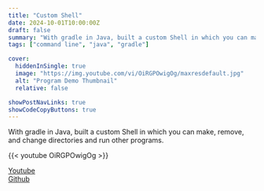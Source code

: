 ```yaml
---
title: "Custom Shell"
date: 2024-10-01T10:00:00Z
draft: false
summary: "With gradle in Java, built a custom Shell in which you can make, remove, and change directories and run other programs."
tags: ["command line", "java", "gradle"]

cover:
  hiddenInSingle: true
  image: "https://img.youtube.com/vi/OiRGPOwigOg/maxresdefault.jpg"
  alt: "Program Demo Thumbnail"
  relative: false

showPostNavLinks: true
showCodeCopyButtons: true
---
```


With gradle in Java, built a custom Shell in which you can make, remove, and change directories and run other programs.

{{< youtube OiRGPOwigOg >}}

[Youtube](https://www.youtube.com/watch?v=OiRGPOwigOg)  
[Github](https://github.com/jonnyjackson26/custom-shell/tree/main)
